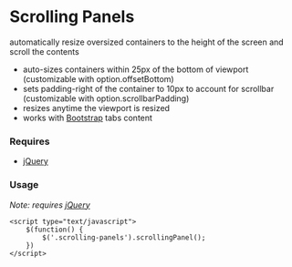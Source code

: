 # Scrolling Panels

automatically resize oversized containers to the height of the screen and scroll the contents

- auto-sizes containers within 25px of the bottom of viewport (customizable with option.offsetBottom)
- sets padding-right of the container to 10px to account for scrollbar (customizable with option.scrollbarPadding)
- resizes anytime the viewport is resized
- works with [Bootstrap](#http://getbootstrap.com) tabs content

### Requires

- [jQuery](#http://jQuery.com)

### Usage

_*Note:* requires [jQuery](http://jQuery.com)_

```
<script type="text/javascript">
	$(function() {
		$('.scrolling-panels').scrollingPanel();
	})
</script>

```
